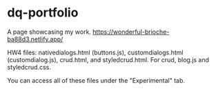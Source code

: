 # dq-portfolio
A page showcasing my work.
https://wonderful-brioche-ba88d3.netlify.app/



HW4 files: nativedialogs.html (buttons.js), customdialogs.html (customdialog.js), crud.html, and styledcrud.html. 
For crud, blog.js and styledcrud.css.



You can access all of these files under the "Experimental" tab.